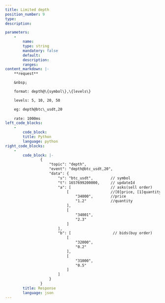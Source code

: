 ```yaml
---
title: Limited depth
position_number: 9
type:
description: 

parameters:
    -
        name:
        type: string
        mandatory: false
        default:
        description:
        ranges:
content_markdown: |-
    **request**

    &nbsp;

    format: depth@\{symbol\},\{levels\}

    levels: 5, 10, 20, 50

    eg: depth@btc\_usdt,20
    
    rate: 1000ms
left_code_blocks:
    -
        code_block:
        title: Python
        language: python
right_code_blocks:
    -
        code_block: |-
                {
                    "topic": "depth", 
                    "event": "depth@btc_usdt,20", 
                    "data": {
                        "s": "btc_usdt",        // symbol
                        "t": 1657699200000,     // updateId
                        "a": [                  // asks(sell order)
                            [                   //[0]price, [1]quantity
                                "34000",        //price
                                "1.2"           //quantity 
                            ], 
                            [
                                "34001", 
                                "2.3"
                            ]
                        ], 
                        "b": [                   // bids(buy order)
                            [
                                "32000", 
                                "0.2"
                            ], 
                            [
                                "31000", 
                                "0.5"
                            ]
                        ]
                    }
                }
        title: Response
        language: json
---
```

